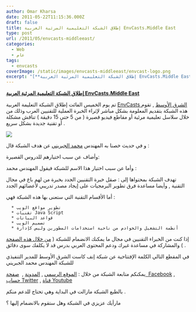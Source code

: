 ```yaml
---
author: Omar Kharsa
date: 2011-05-22T11:15:36.000Z
draft: false
title: إطلاق الشبكة التعليمية المرئية العربية EnvCasts.Middle East
type: post
url: /2011/05/envcasts-middleeast/
categories:
  - Web
  - عام
tags:
  - envcasts
coverImage: /static/images/envcasts-middleeast/envcast-logo.png
excerpt: "[**إطلاق الشبكة التعليمية المرئية العربية EnvCasts.Middle East**](https://www.it-scoop.com/2011/05/envcasts-middleeast/)\n\nتم يوم الخميس الفائت إطلاق الشبكة التعليمة العربية [EnvCasts الشرق الأوسط](http://www.envcasts.me/) , تقوم هذه الشبكة بتقديم المعلومة بشكل مباشر لإثراء الخبرة العملية للتقنيين العرب وذلك من خلال\_سلاسل تعليمية مرئية أو مقاطع فيديو قصيرة ("
---
```

[**إطلاق الشبكة التعليمية المرئية العربية EnvCasts.Middle East**](https://www.it-scoop.com/2011/05/envcasts-middleeast/)

تم يوم الخميس الفائت إطلاق الشبكة التعليمة العربية [EnvCasts الشرق الأوسط](http://www.envcasts.me/) , تقوم هذه الشبكة بتقديم المعلومة بشكل مباشر لإثراء الخبرة العملية للتقنيين العرب وذلك من خلال سلاسل تعليمية مرئية أو مقاطع فيديو قصيرة ( من 5 حتى 15 دقيقة ) تناقش مشكلة أو تقنية جديدة بشكل سريع .

![](/static/images/envcasts-middleeast/envcast-logo.png)

و في حديث خصنا به المهندس [محمد الجبريني](https://twitter.com/#!/mjebrini) عن هدف الشبكة قال :

وأضاف عن سبب اختيارهم للدروس القصيرة:

وأما عن سبب اختيار هذا الاسم للشبكة فيقول المهندس محمد :

تهدف الشبكة بمحتواها إلى : صقل خبرة التقنيين الجدد بخبرة من لهم باع في مجال التقنية , وأيضا مساعدة فرق تطوير البرمجيات على إيجاد مصدر تدريبي لأعضائهم الجدد

أما الأقسام التقنية التي ستعنى بها هذه الشبكة فهي :

~~~
  * تطوير مواقع الويب
  * تقنيات Java Script
  * قواعد البيانات
  * تصميم الويب
  * أنظمة التشغيل والخوادم من ناحية استخدامات المطورين وليس كإدارة
~~~

إذا كنت من الخبراء التقنيين في مجال ما يمكنك الانضمام للشبكة ( [من خلال هذه الصفحة](http://www.envcasts.me/page:contribute) ) والمشاركة في مساعدة غيرك ودعم المحتوى العربي بدرس قد لا يكلفك سوى دقائق .

في المقطع التالي الكلمة الإفتتاحية عن شبكة إنف كاست الشرق الأوسط للمدير التنفيذي للشبكة المهندس محمد الجبريني

يمكنكم متابعة الشبكة من خلال : [الموقع الرسمي](http://www.envcasts.me/) , [المدونة](http://blog.envcasts.me/) ,  [صفحة  Facebook](http://facebook.com/envcasts) , [حساب Twitter](http://twitter.com/envcasts) , [قناة Youtube](http://www.youtube.com/user/envcasts)

بالطبع الشبكة مازالت في البداية وهي تحتاج للدعم منكم .

مارأيك عزيزي في الشبكة وهل ستقوم بالانضمام إليها ؟
